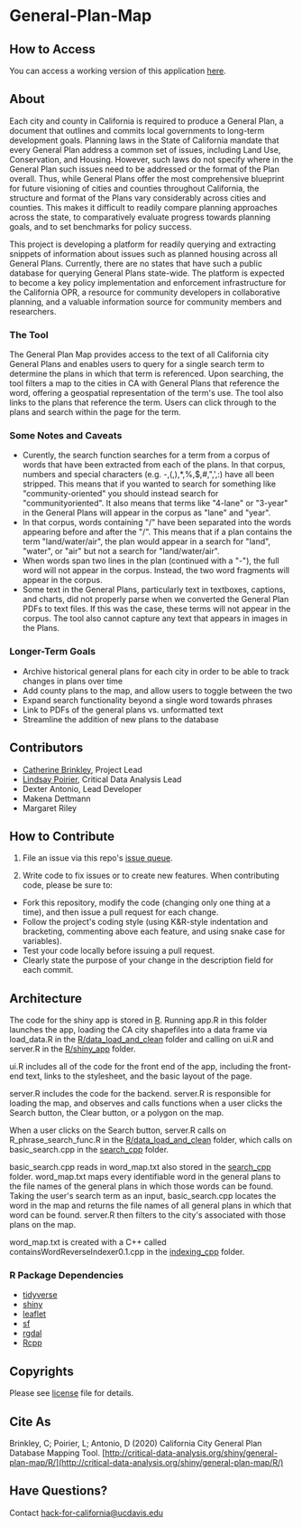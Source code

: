 # General-Plan-Map

## How to Access

You can access a working version of this application [here](http://critical-data-analysis.org/shiny/general-plan-map/R/).

## About

Each city and county in California is required to produce a General Plan, a document that outlines and commits local governments to long-term development goals. Planning laws in the State of California mandate that every General Plan address a common set of issues, including Land Use, Conservation, and Housing. However, such laws do not specify where in the General Plan such issues need to be addressed or the format of the Plan overall. Thus, while General Plans offer the most comprehensive blueprint for future visioning of cities and counties throughout California, the structure and format of the Plans vary considerably across cities and counties. This makes it difficult to readily compare planning approaches across the state, to comparatively evaluate progress towards planning goals, and to set benchmarks for policy success. 
 
This project is developing a platform for readily querying and extracting snippets of information about issues such as planned housing across all General Plans. Currently, there are no states that have such a public database for querying General Plans state-wide. The platform is expected to become a key policy implementation and enforcement infrastructure for the California OPR, a resource for community developers in collaborative planning, and a valuable information source for community members and researchers. 

### The Tool

The General Plan Map provides access to the text of all California city General Plans and enables users to query for a single search term to determine the plans in which that term is referenced. Upon searching, the tool filters a map to the cities in CA with General Plans that reference the word, offering a geospatial representation of the term's use. The tool also links to the plans that reference the term. Users can click through to the plans and search within the page for the term. 

### Some Notes and Caveats

* Curently, the search function searches for a term from a corpus of words that have been extracted from each of the plans. In that corpus, numbers and special characters (e.g. -,(,),\*,%,$,#,",',:) have all been stripped. This means that if you wanted to search for something like "community-oriented" you should instead search for "communityoriented". It also means that terms like "4-lane" or "3-year" in the General Plans will appear in the corpus as "lane" and "year".
* In that corpus, words containing "/" have been separated into the words appearing before and after the "/". This means that if a plan contains the term "land/water/air", the plan would appear in a search for "land", "water", or "air" but not a search for "land/water/air".
* When words span two lines in the plan (continued with a "-"), the full word will not appear in the corpus. Instead, the two word fragments will appear in the corpus. 
* Some text in the General Plans, particularly text in textboxes, captions, and charts, did not properly parse when we converted the General Plan PDFs to text files. If this was the case, these terms will not appear in the corpus. The tool also cannot capture any text that appears in images in the Plans.

### Longer-Term Goals

* Archive historical general plans for each city in order to be able to track changes in plans over time
* Add county plans to the map, and allow users to toggle between the two
* Expand search functionality beyond a single word towards phrases
* Link to PDFs of the general plans vs. unformatted text
* Streamline the addition of new plans to the database

## Contributors

* [Catherine Brinkley](https://humanecology.ucdavis.edu/catherine-brinkley), Project Lead
* [Lindsay Poirier](https://sts.ucdavis.edu/people/lpoirier), Critical Data Analysis Lead
* Dexter Antonio, Lead Developer
* Makena Dettmann
* Margaret Riley

## How to Contribute

1. File an issue via this repo's [issue queue](https://github.com/Hack-for-California/General-Plan-Map/issues).

2. Write code to fix issues or to create new features. When contributing code, please be sure to:

  * Fork this repository, modify the code (changing only one thing at a time), and then issue a pull request for each change.
  * Follow the project's coding style (using K&R-style indentation and bracketing, commenting above each feature, and using snake case for variables).
  * Test your code locally before issuing a pull request.
  * Clearly state the purpose of your change in the description field for each commit.

## Architecture

The code for the shiny app is stored in [R](./R). Running app.R in this folder launches the app, 
loading the CA city shapefiles into a data frame via load_data.R in the [R/data_load_and_clean](./R/data_load_and_clean) 
folder and calling on ui.R and server.R in the [R/shiny_app](./R/shiny_app) folder. 

ui.R includes all of the code for the front end of the app, including the front-end text, links to the stylesheet, and the basic layout of the page. 

server.R includes the code for the backend. server.R is responsible for loading the map, and observes and calls functions when a user clicks the Search button, 
the Clear button, or a polygon on the map. 

When a user clicks on the Search button, server.R calls on R_phrase_search_func.R in the [R/data_load_and_clean](./R/data_load_and_clean) folder,
which calls on basic_search.cpp in the [search_cpp](./search_cpp) folder. 

basic_search.cpp reads in word_map.txt also stored in the [search_cpp](./search_cpp) folder. 
word_map.txt maps every identifiable word in the general plans to the file names of the general plans in which those words can be found. Taking 
the user's search term as an input, basic_search.cpp locates the word in the map and returns the file names of all general plans in which that word can be found.
server.R then filters to the city's associated with those plans on the map. 

word_map.txt is created with a C++ called containsWordReverseIndexer0.1.cpp in the [indexing_cpp](./indexing_cpp) folder.

### R Package Dependencies

* [tidyverse](https://www.tidyverse.org/)
* [shiny](https://shiny.rstudio.com/)
* [leaflet](https://rstudio.github.io/leaflet/)
* [sf](https://r-spatial.github.io/sf/articles/sf1.html)
* [rgdal](https://cran.r-project.org/web/packages/rgdal/rgdal.pdf)
* [Rcpp](http://www.rcpp.org/)

## Copyrights

Please see [license](https://github.com/Hack-for-California/General-Plan-Map/blob/master/LICENSE) file for details.

## Cite As

Brinkley, C; Poirier, L; Antonio, D (2020) California City General Plan Database Mapping Tool. [http://critical-data-analysis.org/shiny/general-plan-map/R/](http://critical-data-analysis.org/shiny/general-plan-map/R/)

## Have Questions?
Contact [hack-for-california@ucdavis.edu](mailto:hack-for-california@ucdavis.edu)
